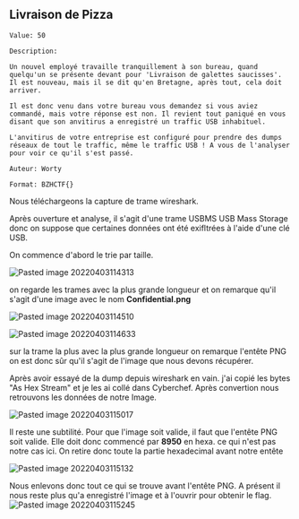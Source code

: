 

## Livraison de Pizza
```
Value: 50

Description:

Un nouvel employé travaille tranquillement à son bureau, quand quelqu'un se présente devant pour 'Livraison de galettes saucisses'. Il est nouveau, mais il se dit qu'en Bretagne, après tout, cela doit arriver.

Il est donc venu dans votre bureau vous demandez si vous aviez commandé, mais votre réponse est non. Il revient tout paniqué en vous disant que son anvitirus a enregistré un traffic USB inhabituel.

L'anvitirus de votre entreprise est configuré pour prendre des dumps réseaux de tout le traffic, même le traffic USB ! A vous de l'analyser pour voir ce qu'il s'est passé.

Auteur: Worty

Format: BZHCTF{}
```

Nous téléchargeons la capture de trame wireshark.

Après ouverture et analyse, il s'agit d'une trame USBMS USB Mass Storage donc on suppose que certaines données ont été exifltrées à l'aide d'une clé USB.

On commence d'abord le trie par taille.

![Pasted image 20220403114313](https://user-images.githubusercontent.com/51168342/161566093-0a9c9b6d-e3aa-48f8-aa4f-a8989769066e.png)

on regarde les trames avec la plus grande longueur et on remarque qu'il s'agit d'une image avec le nom **Confidential.png**

![Pasted image 20220403114510](https://user-images.githubusercontent.com/51168342/161566114-c8a475fb-2aba-4f6e-b302-0c07d0f5908f.png)

![Pasted image 20220403114633](https://user-images.githubusercontent.com/51168342/161566147-45090a73-8d45-4745-a47f-9d1f5bd0f2c5.png)


sur la trame la plus avec la plus grande longueur on remarque l'entête PNG on est donc sûr qu'il s'agit de l'image que nous devons récupérer. 

Après avoir essayé de la dump depuis wireshark en vain. j'ai copié les bytes "As Hex Stream"
et je les ai collé dans Cyberchef. Après convertion nous retrouvons les données de notre Image.

![Pasted image 20220403115017](https://user-images.githubusercontent.com/51168342/161566180-c942c96b-9ceb-45c4-9e91-5dcc7e4e6603.png)


Il reste une subtilité. Pour que l'image soit valide, il faut que l'entête PNG soit valide.
Elle doit donc commencé par **8950** en hexa. ce qui n'est pas notre cas ici.
On retire donc toute la partie hexadecimal avant notre entête

![Pasted image 20220403115132](https://user-images.githubusercontent.com/51168342/161566208-8ea06d20-a63f-45c5-af3a-44b5a3864447.png)

Nous enlevons donc tout ce qui se trouve avant l'entête PNG. 
A présent il nous reste plus qu'a enregistré l'image et à l'ouvrir pour obtenir le flag.
![Pasted image 20220403115245](https://user-images.githubusercontent.com/51168342/161566244-11038d7c-e2ae-4d62-9cfb-e33f25338613.png)

